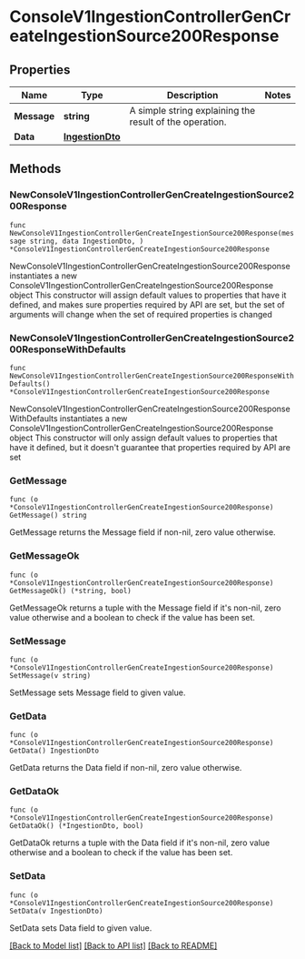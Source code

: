 # ConsoleV1IngestionControllerGenCreateIngestionSource200Response

## Properties

Name | Type | Description | Notes
------------ | ------------- | ------------- | -------------
**Message** | **string** | A simple string explaining the result of the operation. | 
**Data** | [**IngestionDto**](IngestionDto.md) |  | 

## Methods

### NewConsoleV1IngestionControllerGenCreateIngestionSource200Response

`func NewConsoleV1IngestionControllerGenCreateIngestionSource200Response(message string, data IngestionDto, ) *ConsoleV1IngestionControllerGenCreateIngestionSource200Response`

NewConsoleV1IngestionControllerGenCreateIngestionSource200Response instantiates a new ConsoleV1IngestionControllerGenCreateIngestionSource200Response object
This constructor will assign default values to properties that have it defined,
and makes sure properties required by API are set, but the set of arguments
will change when the set of required properties is changed

### NewConsoleV1IngestionControllerGenCreateIngestionSource200ResponseWithDefaults

`func NewConsoleV1IngestionControllerGenCreateIngestionSource200ResponseWithDefaults() *ConsoleV1IngestionControllerGenCreateIngestionSource200Response`

NewConsoleV1IngestionControllerGenCreateIngestionSource200ResponseWithDefaults instantiates a new ConsoleV1IngestionControllerGenCreateIngestionSource200Response object
This constructor will only assign default values to properties that have it defined,
but it doesn't guarantee that properties required by API are set

### GetMessage

`func (o *ConsoleV1IngestionControllerGenCreateIngestionSource200Response) GetMessage() string`

GetMessage returns the Message field if non-nil, zero value otherwise.

### GetMessageOk

`func (o *ConsoleV1IngestionControllerGenCreateIngestionSource200Response) GetMessageOk() (*string, bool)`

GetMessageOk returns a tuple with the Message field if it's non-nil, zero value otherwise
and a boolean to check if the value has been set.

### SetMessage

`func (o *ConsoleV1IngestionControllerGenCreateIngestionSource200Response) SetMessage(v string)`

SetMessage sets Message field to given value.


### GetData

`func (o *ConsoleV1IngestionControllerGenCreateIngestionSource200Response) GetData() IngestionDto`

GetData returns the Data field if non-nil, zero value otherwise.

### GetDataOk

`func (o *ConsoleV1IngestionControllerGenCreateIngestionSource200Response) GetDataOk() (*IngestionDto, bool)`

GetDataOk returns a tuple with the Data field if it's non-nil, zero value otherwise
and a boolean to check if the value has been set.

### SetData

`func (o *ConsoleV1IngestionControllerGenCreateIngestionSource200Response) SetData(v IngestionDto)`

SetData sets Data field to given value.



[[Back to Model list]](../README.md#documentation-for-models) [[Back to API list]](../README.md#documentation-for-api-endpoints) [[Back to README]](../README.md)


